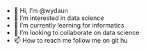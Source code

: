 - 👋 Hi, I’m @wydaun
- 👀 I’m interested in data science
- 🌱 I’m currently learning for informatics
- 💞️ I’m looking to collaborate on data science
- 📫 How to reach me follow me on git hu

<!---
wydaun/wydaun is a ✨ special ✨ repository because its `README.md` (this file) appears on your GitHub profile.
You can click the Preview link to take a look at your changes.
--->
